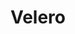 ---
title: Velero
date: 
draft: false

# descripcion
description : Velero

materials: Plata 925

color: Plateado

dimensions: 2,8cm x 2,8cm

code: 02-14-0197

type: "Dijes"

categories: []

price: $4.410,00

price_eftvo: $3.750,00

# Images
# first image will be shown in the product page
images:
  # - image: "images/path_to_image"
  # La ubicacion de las imagenes es imagenes/Dijes/Dijes.Plata/02-14-0197-velero
  - image: "./images/dijes/plata/02-14-0197-velero.JPG"
---